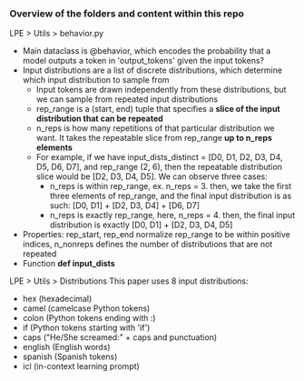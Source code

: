 ### Overview of the folders and content within this repo

LPE > Utils > behavior.py
- Main dataclass is @behavior, which encodes the probability that a model outputs a token in 'output_tokens' given the input tokens?
- Input distributions are a list of discrete distributions, which determine which input distribution to sample from
  - Input tokens are drawn independently from these distributions, but we can sample from repeated input distributions
  - rep_range is a (start, end) tuple that specifies a **slice of the input distribution that can be repeated**
  - n_reps is how many repetitions of that particular distribution we want. It takes the repeatable slice from rep_range **up to n_reps elements**
  - For example, if we have input_dists_distinct = [D0, D1, D2, D3, D4, D5, D6, D7], and rep_range (2, 6), then the repeatable distribution slice would be [D2, D3, D4, D5]. We can observe three cases:
    - n_reps is within rep_range, ex. n_reps = 3. then, we take the first three elements of rep_range, and the final input distribution is as such: [D0, D1] + [D2, D3, D4] + [D6, D7]
    - n_reps is exactly rep_range, here, n_reps = 4. then, the final input distribution is exactly [D0, D1] + [D2, D3, D4, D5]  
- Properties: rep_start, rep_end normalize rep_range to be within positive indices, n_nonreps defines the number of distributions that are not repeated
- Function **def input_dists** 

  


LPE > Utils > Distributions
This paper uses 8 input distributions: 
- hex (hexadecimal)
- camel (camelcase Python tokens)
- colon (Python tokens ending with :)
- if (Python tokens starting with 'if')
- caps ("He/She screamed:" + caps and punctuation)
- english (English words)
- spanish (Spanish tokens)
- icl (in-context learning prompt) 
